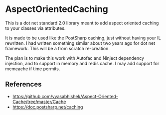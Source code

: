 # AspectOrientedCaching

This is a dot net standard 2.0 library meant to add aspect oriented caching to your classes via attributes.

It is made to be used like the PostSharp caching, just without having your IL rewritten.
I had written something similar about two years ago for dot net framework. This will be a from scratch re-creation.

The plan is to make this work with Autofac and Ninject dependency injection, and to support in memory and redis cache. I may add support for memcache if time permits.

## References

* <https://github.com/vyasabhishek/Aspect-Oriented-Cache/tree/master/Cache>
* <https://doc.postsharp.net/caching>
